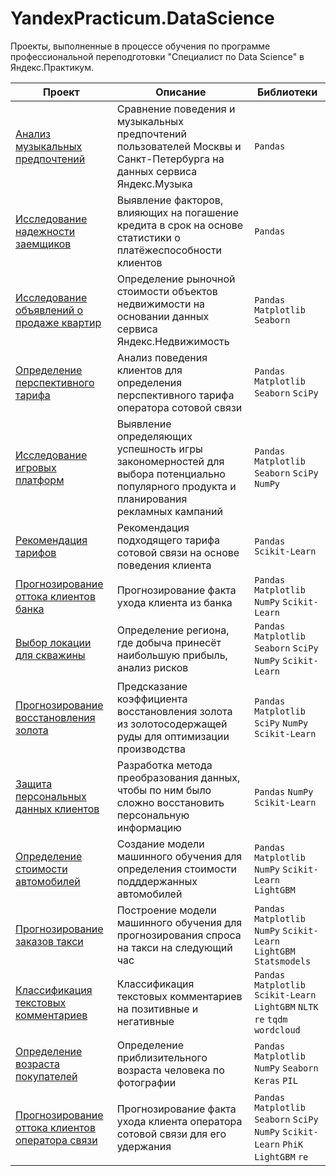 # YandexPracticum.DataScience
Проекты, выполненные в процессе обучения по программе профессиональной переподготовки "Специалист по Data Science" в Яндекс.Практикум.

| Проект | Описание | Библиотеки |
| --- | --- | --- |
| [Анализ музыкальных предпочтений](https://github.com/feskiv/YandexPracticum.DataScience/tree/main/01%20-%20%D0%90%D0%BD%D0%B0%D0%BB%D0%B8%D0%B7%20%D0%BC%D1%83%D0%B7%D1%8B%D0%BA%D0%B0%D0%BB%D1%8C%D0%BD%D1%8B%D1%85%20%D0%BF%D1%80%D0%B5%D0%B4%D0%BF%D0%BE%D1%87%D1%82%D0%B5%D0%BD%D0%B8%D0%B9) | Сравнение поведения и музыкальных предпочтений пользователей Москвы и Санкт-Петербурга на данных сервиса Яндекс.Музыка  | `Pandas` |
| [Исследование надежности заемщиков](https://github.com/feskiv/YandexPracticum.DataScience/tree/main/02%20-%20%D0%98%D1%81%D1%81%D0%BB%D0%B5%D0%B4%D0%BE%D0%B2%D0%B0%D0%BD%D0%B8%D0%B5%20%D0%BD%D0%B0%D0%B4%D0%B5%D0%B6%D0%BD%D0%BE%D1%81%D1%82%D0%B8%20%D0%B7%D0%B0%D0%B5%D0%BC%D1%89%D0%B8%D0%BA%D0%BE%D0%B2) | Выявление факторов, влияющих на погашение кредита в срок на основе статистики о платёжеспособности клиентов | `Pandas` |
| [Исследование объявлений о продаже квартир](https://github.com/feskiv/YandexPracticum.DataScience/tree/main/03%20-%20%D0%98%D1%81%D1%81%D0%BB%D0%B5%D0%B4%D0%BE%D0%B2%D0%B0%D0%BD%D0%B8%D0%B5%20%D0%BE%D0%B1%D1%8A%D1%8F%D0%B2%D0%BB%D0%B5%D0%BD%D0%B8%D0%B9%20%D0%BE%20%D0%BF%D1%80%D0%BE%D0%B4%D0%B0%D0%B6%D0%B5%20%D0%BA%D0%B2%D0%B0%D1%80%D1%82%D0%B8%D1%80) | Определение рыночной стоимости объектов недвижимости на основании данных сервиса Яндекс.Недвижимость | `Pandas` `Matplotlib` `Seaborn` |
| [Определение перспективного тарифа](https://github.com/feskiv/YandexPracticum.DataScience/tree/main/04%20-%20%D0%9E%D0%BF%D1%80%D0%B5%D0%B4%D0%B5%D0%BB%D0%B5%D0%BD%D0%B8%D0%B5%20%D0%BF%D0%B5%D1%80%D1%81%D0%BF%D0%B5%D0%BA%D1%82%D0%B8%D0%B2%D0%BD%D0%BE%D0%B3%D0%BE%20%D1%82%D0%B0%D1%80%D0%B8%D1%84%D0%B0) | Анализ поведения клиентов для определения перспективного тарифа оператора сотовой связи |  `Pandas` `Matplotlib` `Seaborn` `SciPy` |
| [Исследование игровых платформ](https://github.com/feskiv/YandexPracticum.DataScience/tree/main/05%20-%20%D0%98%D1%81%D1%81%D0%BB%D0%B5%D0%B4%D0%BE%D0%B2%D0%B0%D0%BD%D0%B8%D0%B5%20%D0%B8%D0%B3%D1%80%D0%BE%D0%B2%D1%8B%D1%85%20%D0%BF%D0%BB%D0%B0%D1%82%D1%84%D0%BE%D1%80%D0%BC) | Выявление определяющих успешность игры закономерностей для выбора потенциально популярного продукта и планирования рекламных кампаний | `Pandas` `Matplotlib` `Seaborn` `SciPy` `NumPy` |
| [Рекомендация тарифов](https://github.com/feskiv/YandexPracticum.DataScience/tree/main/06%20-%20%D0%A0%D0%B5%D0%BA%D0%BE%D0%BC%D0%B5%D0%BD%D0%B4%D0%B0%D1%86%D0%B8%D1%8F%20%D1%82%D0%B0%D1%80%D0%B8%D1%84%D0%BE%D0%B2) | Рекомендация подходящего тарифа сотовой связи на основе поведения клиента | `Pandas` `Scikit-Learn` |
| [Прогнозирование оттока клиентов банка](https://github.com/feskiv/YandexPracticum.DataScience/tree/main/07%20-%20%D0%9F%D1%80%D0%BE%D0%B3%D0%BD%D0%BE%D0%B7%D0%B8%D1%80%D0%BE%D0%B2%D0%B0%D0%BD%D0%B8%D0%B5%20%D0%BE%D1%82%D1%82%D0%BE%D0%BA%D0%B0%20%D0%BA%D0%BB%D0%B8%D0%B5%D0%BD%D1%82%D0%BE%D0%B2)| Прогнозирование факта ухода клиента из банка| `Pandas` `Matplotlib` `NumPy` `Scikit-Learn`|
| [Выбор локации для скважины](https://github.com/feskiv/YandexPracticum.DataScience/tree/main/08%20-%20%D0%92%D1%8B%D0%B1%D0%BE%D1%80%20%D0%BB%D0%BE%D0%BA%D0%B0%D1%86%D0%B8%D0%B8%20%D0%B4%D0%BB%D1%8F%20%D1%81%D0%BA%D0%B2%D0%B0%D0%B6%D0%B8%D0%BD%D1%8B) | Определение региона, где добыча принесёт наибольшую прибыль, анализ рисков | `Pandas` `Matplotlib` `Seaborn` `SciPy` `NumPy` `Scikit-Learn` |
| [Прогнозирование восстановления золота](https://github.com/feskiv/YandexPracticum.DataScience/tree/main/09%20-%20%D0%9F%D1%80%D0%BE%D0%B3%D0%BD%D0%BE%D0%B7%D0%B8%D1%80%D0%BE%D0%B2%D0%B0%D0%BD%D0%B8%D0%B5%20%D0%B2%D0%BE%D1%81%D1%81%D1%82%D0%B0%D0%BD%D0%BE%D0%B2%D0%BB%D0%B5%D0%BD%D0%B8%D1%8F%20%D0%B7%D0%BE%D0%BB%D0%BE%D1%82%D0%B0) | Предсказание коэффициента восстановления золота из золотосодержащей руды для оптимизации производства | `Pandas` `Matplotlib` `SciPy` `NumPy` `Scikit-Learn` |
| [Защита персональных данных клиентов](https://github.com/feskiv/YandexPracticum.DataScience/tree/main/10%20-%20%D0%97%D0%B0%D1%89%D0%B8%D1%82%D0%B0%20%D0%BF%D0%B5%D1%80%D1%81%D0%BE%D0%BD%D0%B0%D0%BB%D1%8C%D0%BD%D1%8B%D1%85%20%D0%B4%D0%B0%D0%BD%D0%BD%D1%8B%D1%85%20%D0%BA%D0%BB%D0%B8%D0%B5%D0%BD%D1%82%D0%BE%D0%B2) | Разработка метода преобразования данных, чтобы по ним было сложно восстановить персональную информацию | `Pandas` `NumPy` `Scikit-Learn` |
| [Определение стоимости автомобилей](https://github.com/feskiv/YandexPracticum.DataScience/tree/main/11%20-%20%D0%9E%D0%BF%D1%80%D0%B5%D0%B4%D0%B5%D0%BB%D0%B5%D0%BD%D0%B8%D0%B5%20%D1%81%D1%82%D0%BE%D0%B8%D0%BC%D0%BE%D1%81%D1%82%D0%B8%20%D0%B0%D0%B2%D1%82%D0%BE%D0%BC%D0%BE%D0%B1%D0%B8%D0%BB%D0%B5%D0%B9) | Создание модели машинного обучения для определения стоимости подддержанных автомобилей |`Pandas` `Matplotlib` `NumPy` `Scikit-Learn` `LightGBM ` |
| [Прогнозирование заказов такси](https://github.com/feskiv/YandexPracticum.DataScience/tree/main/12%20-%20%D0%9F%D1%80%D0%BE%D0%B3%D0%BD%D0%BE%D0%B7%D0%B8%D1%80%D0%BE%D0%B2%D0%B0%D0%BD%D0%B8%D0%B5%20%D0%B7%D0%B0%D0%BA%D0%B0%D0%B7%D0%BE%D0%B2%20%D1%82%D0%B0%D0%BA%D1%81%D0%B8) | Построение модели машинного обучения для прогнозирования спроса на такси на следующий час | `Pandas` `Matplotlib` `NumPy` `Scikit-Learn` `LightGBM ` `Statsmodels ` |
| [Классификация текстовых комментариев](https://github.com/feskiv/YandexPracticum.DataScience/tree/main/13%20-%20%D0%9A%D0%BB%D0%B0%D1%81%D1%81%D0%B8%D1%84%D0%B8%D0%BA%D0%B0%D1%86%D0%B8%D1%8F%20%D1%82%D0%B5%D0%BA%D1%81%D1%82%D0%BE%D0%B2%D1%8B%D1%85%20%D0%BA%D0%BE%D0%BC%D0%BC%D0%B5%D0%BD%D1%82%D0%B0%D1%80%D0%B8%D0%B5%D0%B2) | Классификация текстовых комментариев на позитивные и негативные | `Pandas` `Matplotlib` `Scikit-Learn` `LightGBM` `NLTK` `re` `tqdm` `wordcloud` |
| [Определение возраста покупателей](https://github.com/feskiv/YandexPracticum.DataScience/tree/main/14%20-%20%D0%9E%D0%BF%D1%80%D0%B5%D0%B4%D0%B5%D0%BB%D0%B5%D0%BD%D0%B8%D0%B5%20%D0%B2%D0%BE%D0%B7%D1%80%D0%B0%D1%81%D1%82%D0%B0%20%D0%BF%D0%BE%D0%BA%D1%83%D0%BF%D0%B0%D1%82%D0%B5%D0%BB%D0%B5%D0%B9) | Определение приблизительного возраста человека по фотографии | `Pandas` `Matplotlib` `NumPy` `Seaborn` `Keras` `PIL` |
| [Прогнозирование оттока клиентов оператора связи](https://github.com/feskiv/YandexPracticum.DataScience/tree/main/15%20-%20%D0%9F%D1%80%D0%BE%D0%B3%D0%BD%D0%BE%D0%B7%D0%B8%D1%80%D0%BE%D0%B2%D0%B0%D0%BD%D0%B8%D0%B5%20%D0%BE%D1%82%D1%82%D0%BE%D0%BA%D0%B0%20%D0%BA%D0%BB%D0%B8%D0%B5%D0%BD%D1%82%D0%BE%D0%B2) | Прогнозирование факта ухода клиента оператора сотовой связи для его удержания | `Pandas` `Matplotlib` `Seaborn` `SciPy` `NumPy` `Scikit-Learn` `PhiK` `LightGBM` `re` |
